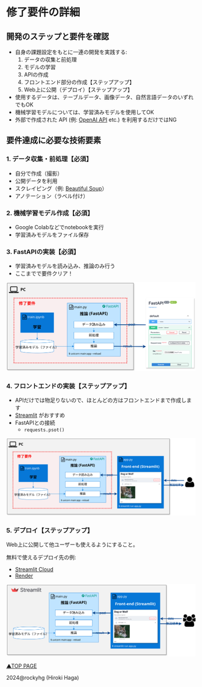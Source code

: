 # 修了要件の詳細

## 開発のステップと要件を確認
- 自身の課題設定をもとに一連の開発を実践する:
  1. データの収集と前処理
  2. モデルの学習
  3. APIの作成
  4. フロントエンド部分の作成【ステップアップ】
  5. Web上に公開（デプロイ）【ステップアップ】
- 使用するデータは、テーブルデータ、画像データ、自然言語データのいずれでもOK
- 機械学習モデルについては、学習済みモデルを使用してOK
- 外部で作成された API (例: [OpenAI API](https://openai.com/index/openai-api/) etc.) を利用するだけではNG

## 要件達成に必要な技術要素
### 1. データ収集・前処理【必須】
- 自分で作成（撮影）
- 公開データを利用
- スクレイピング（例: [Beautiful Soup](https://www.crummy.com/software/BeautifulSoup/)）
- アノテーション（ラベル付け）

### 2. 機械学習モデル作成【必須】
- Google Colabなどでnotebookを実行
- 学習済みモデルをファイル保存

### 3. FastAPIの実装【必須】
- 学習済みモデルを読み込み、推論のみ行う
- ここまでで要件クリア！

![01_FastAPI](./images/01_FastAPI.svg)

### 4. フロントエンドの実装【ステップアップ】
- APIだけでは物足りないので、ほとんどの方はフロントエンドまで作成します
- [Streamlit](https://streamlit.io/) がおすすめ
- FastAPIとの接続
  - `requests.psot()`

![02_Streamlit](./images/02_Streamlit.svg)

### 5. デプロイ【ステップアップ】
Web上に公開して他ユーザーも使えるようにすること。

無料で使えるデプロイ先の例:
- [Streamlit Cloud](https://streamlit.io/cloud)
- [Render](https://render.com/)

![03_Deployment](./images/03_Deployment.svg)

[▲TOP PAGE](./README.md)

2024@rockyhg (Hiroki Haga)
